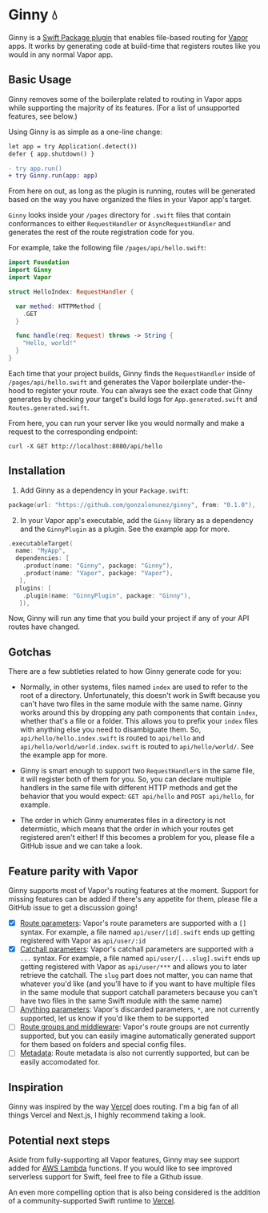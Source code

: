 # Ginny 💧

Ginny is a [Swift Package plugin](https://developer.apple.com/videos/play/wwdc2022/110359/) that enables file-based routing for [Vapor](https://vapor.codes) apps. It works by generating code at build-time that registers routes like you would in any normal Vapor app.

## Basic Usage

Ginny removes some of the boilerplate related to routing in Vapor apps while supporting the majority of its features. (For a list of unsupported features, see below.)

Using Ginny is as simple as a one-line change:

```diff
let app = try Application(.detect())
defer { app.shutdown() }

- try app.run()
+ try Ginny.run(app: app)
```

From here on out, as long as the plugin is running, routes will be generated based on the way you have organized the files in your Vapor app's target.

`Ginny` looks inside your `/pages` directory for `.swift` files that contain conformances to either `RequestHandler` or `AsyncRequestHandler` and generates the rest of the route registration code for you.

For example, take the following file `/pages/api/hello.swift`:

```swift
import Foundation
import Ginny
import Vapor

struct HelloIndex: RequestHandler {

  var method: HTTPMethod {
    .GET
  }

  func handle(req: Request) throws -> String {
    "Hello, world!"
  }
}
```

Each time that your project builds, Ginny finds the `RequestHandler` inside of `/pages/api/hello.swift` and generates the Vapor boilerplate under-the-hood to register your route. You can always see the exact code that Ginny generates by checking your target's build logs for `App.generated.swift` and `Routes.generated.swift`.

From here, you can run your server like you would normally and make a request to the corresponding endpoint:

```
curl -X GET http://localhost:8080/api/hello
```

## Installation

1. Add Ginny as a dependency in your `Package.swift`:

```swift
package(url: "https://github.com/gonzalonunez/ginny", from: "0.1.0"),
```

2. In your Vapor app's executable, add the `Ginny` library as a dependency and the `GinnyPlugin` as a plugin. See the example app for more.

```swift
.executableTarget(
  name: "MyApp",
  dependencies: [
    .product(name: "Ginny", package: "Ginny"),
    .product(name: "Vapor", package: "Vapor"),
   ],
  plugins: [
    .plugin(name: "GinnyPlugin", package: "Ginny"),
   ]),
```

Now, Ginny will run any time that you build your project if any of your API routes have changed.

## Gotchas

There are a few subtleties related to how Ginny generate code for you:

- Normally, in other systems, files named `index` are used to refer to the root of a directory. Unfortunately, this doesn't work in Swift because you can't have two files in the same module with the same name. Ginny works around this by dropping any path components that contain `index`, whether that's a file or a folder. This allows you to prefix your `index` files with anything else you need to disambiguate them. So, `api/hello/hello.index.swift` is routed to `api/hello` and `api/hello/world/world.index.swift` is routed to `api/hello/world/`. See the example app for more.

- Ginny is smart enough to support two `RequestHandler`s in the same file, it will register both of them for you. So, you can declare multiple handlers in the same file with different HTTP methods and get the behavior that you would expect: `GET api/hello` and `POST api/hello`, for example.

- The order in which Ginny enumerates files in a directory is not determistic, which means that the order in which your routes get registered aren't either! If this becomes a problem for you, please file a GitHub issue and we can take a look.

## Feature parity with Vapor

Ginny supports most of Vapor's routing features at the moment. Support for missing features can be added if there's any appetite for them, please file a GitHub issue to get a discussion going!

- [x] [Route parameters](https://docs.vapor.codes/basics/routing/#route-parameters): Vapor's route parameters are supported with a `[]` syntax. For example, a file named `api/user/[id].swift` ends up getting registered with Vapor as `api/user/:id`
- [x] [Catchall parameters](https://docs.vapor.codes/basics/routing/#catchall): Vapor's catchall parameters are supported with a `...` syntax. For example, a file named `api/user/[...slug].swift` ends up getting registered with Vapor as `api/user/***` and allows you to later retrieve the catchall. The `slug` part does not matter, you can name that whatever you'd like (and you'll have to if you want to have multiple files in the same module that support catchall parameters because you can't have two files in the same Swift module with the same name)
- [ ] [Anything parameters](https://docs.vapor.codes/basics/routing/#anything): Vapor's discarded parameters, `*`, are not currently supported, let us know if you'd like them to be supported
- [ ] [Route groups and middleware](https://docs.vapor.codes/basics/routing/#route-groups): Vapor's route groups are not currently supported, but you can easily imagine automatically generated support for them based on folders and special config files.
- [ ] [Metadata](https://docs.vapor.codes/basics/routing/#metadata): Route metadata is also not currently supported, but can be easily accomodated for.

## Inspiration

Ginny was inspired by the way [Vercel](https://vercel.com/home) does routing. I'm a big fan of all things Vercel and Next.js, I highly recommend taking a look.

## Potential next steps

Aside from fully-supporting all Vapor features, Ginny may see support added for [AWS Lambda](https://github.com/swift-server/swift-aws-lambda-runtime) functions. If you would like to see improved serverless support for Swift, feel free to file a Github issue.

An even more compelling option that is also being considered is the addition of a community-supported Swift runtime to [Vercel](https://github.com/vercel/vercel/blob/main/DEVELOPING_A_RUNTIME.md).
